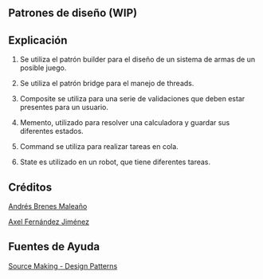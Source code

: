 ## Patrones de diseño (WIP)

## Explicación


1. Se utiliza el patrón builder para el diseño de un sistema de armas de un posible juego.
2. Se utiliza el patrón bridge para el manejo de threads.
3. Composite se utiliza para una serie de validaciones que deben estar presentes para un usuario.

4. Memento, utilizado para resolver una calculadora y guardar sus diferentes estados.
5. Command se utiliza para realizar tareas en cola.
6. State es utilizado en un robot, que tiene diferentes tareas.

## Créditos

[Andrés Brenes Maleaño](https://github.com/Brends31)

[Axel Fernández Jiménez](https://github.com/axelfez)

## Fuentes de Ayuda

[Source Making - Design Patterns](https://sourcemaking.com/design-patterns-ebook)
